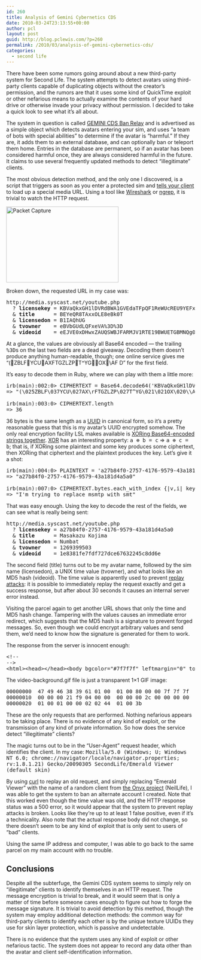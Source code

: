 ```yaml
---
id: 260
title: Analysis of Gemini Cybernetics CDS
date: 2010-03-24T23:13:55+00:00
author: pcl
layout: post
guid: http://blog.pclewis.com/?p=260
permalink: /2010/03/analysis-of-gemini-cybernetics-cds/
categories:
  - second life
---
```

There have been some rumors going around about a new third-party system for Second Life. The system attempts to detect avatars using third-party clients capable of duplicating objects without the creator&#8217;s permission, and the rumors are that it uses some kind of QuickTime exploit or other nefarious means to actually examine the contents of your hard drive or otherwise invade your privacy without permission. I decided to take a quick look to see what it&#8217;s all about.

The system in question is called [GEMINI CDS Ban Relay](https://www.xstreetsl.com/modules.php?name=Marketplace&file=item&ItemID=2138424) and is advertised as a simple object which detects avatars entering your sim, and uses &#8220;a team of bots with special abilities&#8221; to determine if the avatar is &#8220;harmful.&#8221; If they are, it adds them to an external database, and can optionally ban or teleport them home. Entries in the database are permanent, so if an avatar has been considered harmful once, they are always considered harmful in the future. It claims to use several frequently updated methods to detect &#8220;illegitimate&#8221; clients.

The most obvious detection method, and the only one I discovered, is a script that triggers as soon as you enter a protected sim and [tells your client](http://wiki.secondlife.com/wiki/LlParcelMediaCommandList) to load up a special media URL. Using a tool like [Wireshark](http://www.wireshark.org/) or [ngrep](http://ngrep.sourceforge.net/), it is trivial to watch the HTTP request.

<!--more-->

<img class="size-medium wp-image-262 aligncenter" title="pcap1" src="http://blog.pclewis.com/wp-content/uploads/2010/03/pcap1-300x203.jpg" alt="Packet Capture" width="300" height="203" />

Broken down, the requested URL in my case was:

<pre>http://media.syscast.net/youtube.php
  ? <strong>licensekey</strong> = KBVaQkxGH1lDVRdBWA1GVEdaTFpQF1ReWUcREU9YEFxBRgxE
  & <strong>title</strong>      = BEYeQR8TAxxOLE8eBk0T
  & <strong>licensedon</strong> = B1IAQhUG
  & <strong>tvowner</strong>    = eBVbGUdLQFxeVA%3D%3D
  & <strong>videoid</strong>    = eEJVE0xDHwxZAUQSWBJFARMJV1RTE19BWUETGBMNQg0%3D</pre>

At a glance, the values are obviously all Base64 encoded &#8212; the trailing <tt>%3D</tt>s on the last two fields are a dead giveaway. Decoding them doesn&#8217;t produce anything human-readable, though; one online service gives me &#8220;(ZBLFYCUAXFTGZLZPT^YGOX\AF D&#8221; for the first field.

It&#8217;s easy to decode them in Ruby, where we can play with them a little more:

<pre class="brush: ruby; light: true; title: ; notranslate" title="">irb(main):002:0&gt; CIPHERTEXT = Base64.decode64('KBVaQkxGH1lDVRdBWA1GVEdaTFpQF1ReWUcREU9YEFxBRgxE')
=&gt; "(&#92;&#48;25ZBLF&#92;&#48;37YCU&#92;&#48;27AX\rFTGZLZP&#92;&#48;27T^YG&#92;&#48;21&#92;&#48;21OX&#92;&#48;20\\AF\fD"

irb(main):003:0&gt; CIPHERTEXT.length
=&gt; 36
</pre>

36 bytes is the same length as a [UUID](http://en.wikipedia.org/wiki/UUID) in canonical form, so it&#8217;s a pretty reasonable guess that this is my avatar&#8217;s UUID encrypted somehow. The only real encryption facility LSL makes available is [XORing Base64-encoded strings together](http://wiki.secondlife.com/wiki/LlXorBase64StringsCorrect). [XOR](http://en.wikipedia.org/wiki/Xor) has an interesting property: <tt>a ⊕ b = c</tt> ⇒ <tt>a ⊕ c = b</tt>; that is, if XORing some plaintext and some key produces some ciphertext, then XORing that ciphertext and the plaintext produces the key. Let&#8217;s give it a shot:

<pre class="brush: ruby; light: true; title: ; notranslate" title="">irb(main):004:0&gt; PLAINTEXT = 'a27b84f0-2757-4176-9579-43a181d4a5a0'
=&gt; "a27b84f0-2757-4176-9579-43a181d4a5a0"

irb(main):007:0&gt; CIPHERTEXT.bytes.each_with_index {|v,i| key &lt;&lt; (v ^ PLAINTEXT[i])}; key
=&gt; "I'm trying to replace msmtp with smt"
</pre>

That was easy enough. Using the key to decode the rest of the fields, we can see what is really being sent:

<pre>http://media.syscast.net/youtube.php
  ? <strong>licensekey</strong> = a27b84f0-2757-4176-9579-43a181d4a5a0
  & <strong>title</strong>      = Masakazu Kojima
  & <strong>licensedon</strong> = Numbat
  & <strong>tvowner</strong>    = 1269399503
  & <strong>videoid</strong>    = 1e8381fe7fdf727dce67632245c8dd6e</pre>

The second field (title) turns out to be my avatar name, followed by the sim name (licensedon), a UNIX time value (tvowner), and what looks like an MD5 hash (videoid). The time value is apparently used to prevent [replay attacks](http://en.wikipedia.org/wiki/Replay_attack): it is possible to immediately replay the request exactly and get a success response, but after about 30 seconds it causes an internal server error instead.

Visiting the parcel again to get another URL shows that only the time and MD5 hash change. Tampering with the values causes an immediate error redirect, which suggests that the MD5 hash is a signature to prevent forged messages. So, even though we could encrypt arbitrary values and send them, we&#8217;d need to know how the signature is generated for them to work.

The response from the server is innocent enough:

<pre>&lt;!--
--&gt;
&lt;html&gt;&lt;head&gt;&lt;/head&gt;&lt;body bgcolor="#7f7f7f" leftmargin="0" topmargin="0"&gt;&lt;img src="video-background.gif" width="2000px" height="2000px" border="0px" /&gt;&lt;/body&gt;&lt;/html&gt;</pre>

The video-background.gif file is just a transparent 1&#215;1 GIF image:

<pre>00000000  47 49 46 38 39 61 01 00  01 00 80 00 00 7f 7f 7f  |GIF89a..........|
00000010  00 00 00 21 f9 04 00 00  00 00 00 2c 00 00 00 00  |...!.......,....|
00000020  01 00 01 00 00 02 02 44  01 00 3b                 |.......D..;|</pre>

These are the only requests that are performed. Nothing nefarious appears to be taking place. There is no evidence of any kind of exploit, or the transmission of any kind of private information. So how does the service detect &#8220;illegitimate&#8221; clients?

The magic turns out to be in the &#8220;User-Agent&#8221; request header, which identifies the client. In my case: <tt>Mozilla/5.0 (Windows; U; Windows NT 6.0; chrome://navigator/locale/navigator.properties; rv:1.8.1.21) Gecko/20090305 SecondLife/Emerald Viewer (default skin)</tt>

By using [curl](http://curl.haxx.se/) to replay an old request, and simply replacing &#8220;Emerald Viewer&#8221; with the name of a random client from [the Onyx project](http://onyx.modularsystems.sl/viewer_reference.html) (NeilLife), I was able to get the system to ban an alternate account I created. Note that this worked even though the time value was old, and the HTTP response status was a 500 error, so it would appear that the system to prevent replay attacks is broken. Looks like they&#8217;re up to at least 1 false positive, even if it&#8217;s a technicality. Also note that the actual response body did not change, so there doesn&#8217;t seem to be any kind of exploit that is only sent to users of &#8220;bad&#8221; clients.

Using the same IP address and computer, I was able to go back to the same parcel on my main account with no trouble.

## Conclusions

Despite all the subterfuge, the Gemini CDS system seems to simply rely on &#8220;illegitimate&#8221; clients to identify themselves in an HTTP request. The message encryption is trivial to break, and it would seem that is only a matter of time before someone cares enough to figure out how to forge the message signature. It is trivial to avoid detection by this method, though the system may employ additional detection methods: the common way for third-party clients to identify each other is by the unique texture UUIDs they use for skin layer protection, which is passive and undetectable.

There is no evidence that the system uses any kind of exploit or other nefarious tactic. The system does not appear to record any data other than the avatar and client self-identification information.